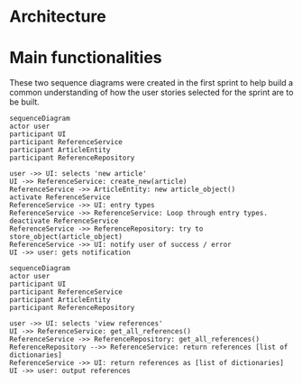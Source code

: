 # Architecture

# Main functionalities

These two sequence diagrams were created in the first sprint to help build a common understanding of how the user stories selected for the sprint are to be built.

```mermaid
sequenceDiagram
actor user
participant UI
participant ReferenceService
participant ArticleEntity
participant ReferenceRepository

user ->> UI: selects 'new article'
UI ->> ReferenceService: create_new(article)
ReferenceService ->> ArticleEntity: new article_object()
activate ReferenceService
ReferenceService ->> UI: entry types
ReferenceService ->> ReferenceService: Loop through entry types.
deactivate ReferenceService
ReferenceService ->> ReferenceRepository: try to store_object(article_object)
ReferenceService ->> UI: notify user of success / error
UI ->> user: gets notification
```

```mermaid
sequenceDiagram
actor user
participant UI
participant ReferenceService
participant ArticleEntity
participant ReferenceRepository

user ->> UI: selects 'view references'
UI ->> ReferenceService: get_all_references()
ReferenceService ->> ReferenceRepository: get_all_references()
ReferenceRepository -->> ReferenceService: return references [list of dictionaries]
ReferenceService ->> UI: return references as [list of dictionaries]
UI ->> user: output references
```
